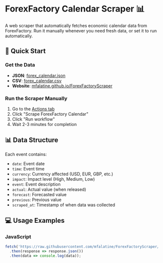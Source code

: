 # ForexFactory Calendar Scraper 📊

A web scraper that automatically fetches economic calendar data from ForexFactory. Run it manually whenever you need fresh data, or set it to run automatically.

## 🚀 Quick Start

### Get the Data

- **JSON**: [forex_calendar.json](https://raw.githubusercontent.com/mfalatine/ForexFactoryScraper/main/data/forex_calendar.json)
- **CSV**: [forex_calendar.csv](https://raw.githubusercontent.com/mfalatine/ForexFactoryScraper/main/data/forex_calendar.csv)
- **Website**: [mfalatine.github.io/ForexFactoryScraper](https://mfalatine.github.io/ForexFactoryScraper/)

### Run the Scraper Manually

1. Go to the [Actions tab](https://github.com/mfalatine/ForexFactoryScraper/actions)
2. Click "Scrape ForexFactory Calendar"
3. Click "Run workflow"
4. Wait 2-3 minutes for completion

## 📊 Data Structure

Each event contains:

- `date`: Event date
- `time`: Event time
- `currency`: Currency affected (USD, EUR, GBP, etc.)
- `impact`: Impact level (High, Medium, Low)
- `event`: Event description
- `actual`: Actual value (when released)
- `forecast`: Forecasted value
- `previous`: Previous value
- `scraped_at`: Timestamp of when data was collected

## 💻 Usage Examples

### JavaScript

```javascript
fetch('https://raw.githubusercontent.com/mfalatine/ForexFactoryScraper/main/data/forex_calendar.json')
  .then(response => response.json())
  .then(data => console.log(data));
```
